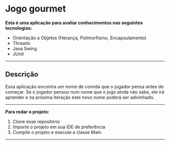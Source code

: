 

# Jogo gourmet

  **Esta é uma aplicação para avaliar conhecimentos nas seguintes tecnologias:**

 - Orientação a Objetos (Herança, Polimorfismo, Encapsulamento)
 - Threads
 - Java Swing
 - JUnit
 
---

## Descrição

Essa aplicação encontra um nome de comida que o jogador pensa antes de começar. Se o jogador pensou num nome que o jogo ainda não sabe, ele irá aprender e na próxima iteração este novo nome poderá ser adivinhado.

---

**Para rodar o projeto:**

1. Clone esse repositório
2. Importe o projeto em sua IDE de preferência
3. Compile o projeto e execute a classe Main

---
